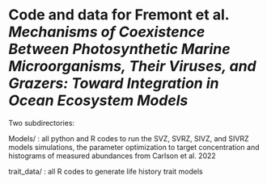 # Code and data for Fremont et al. *Mechanisms of Coexistence Between Photosynthetic Marine Microorganisms, Their Viruses, and Grazers: Toward Integration in Ocean Ecosystem Models*

Two subdirectories:

Models/ : all python and R codes to run the SVZ, SVRZ, SIVZ, and SIVRZ models simulations, the parameter optimization to target concentration and histograms of measured abundances from Carlson et al. 2022

trait_data/ : all R codes to generate life history trait models
